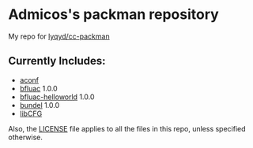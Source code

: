 # Admicos's packman repository
My repo for [lyqyd/cc-packman](https://github.com/lyqyd/cc-packman)

## Currently Includes:
* [aconf](http://www.computercraft.info/forums2/index.php?/topic/25456-libcfg-a-basic-configuration-api/)
* [bfluac](http://www.computercraft.info/forums2/index.php?/topic/27197-bfluac-convert-brainfuck-programs-to-lua/) 1.0.0
* [bfluac-helloworld](http://www.computercraft.info/forums2/index.php?/topic/27197-bfluac-convert-brainfuck-programs-to-lua/) 1.0.0
* [bundel](http://www.computercraft.info/forums2/index.php?/topic/26350-bundel-a-program-to-bundle-multiple-files-to-one-self-extracting-program) 1.0.0
* [libCFG](http://www.computercraft.info/forums2/index.php?/topic/25456-libcfg-a-basic-configuration-api/)

Also, the [LICENSE](/LICENSE) file applies to all the files in this repo, unless specified otherwise.
